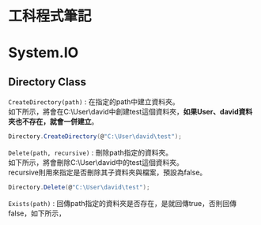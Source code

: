 # 工科程式筆記

# System.IO

## Directory Class

`CreateDirectory(path)` : 在指定的path中建立資料夾。<br>
如下所示，將會在C:\User\david中創建test這個資料夾，**如果User、david資料夾也不存在，就會一併建立**。
```csharp
Directory.CreateDirectory(@"C:\User\david\test");
```


`Delete(path, recursive)` : 刪除path指定的資料夾。<br>
如下所示，將會刪除C:\User\david中的test這個資料夾。<br>
recursive則用來指定是否刪除其子資料夾與檔案，預設為false。
```csharp
Directory.Delete(@"C:\User\david\test");
```


`Exists(path)` : 回傳path指定的資料夾是否存在，是就回傳true，否則回傳false，如下所示，